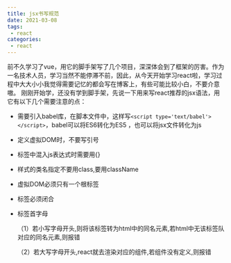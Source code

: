 ```yaml
---
title: jsx书写规范
date: 2021-03-08
tags:
 - react
categories:
 - react
---
```


前不久学习了vue，用它的脚手架写了几个项目，深深体会到了框架的厉害。作为一名技术人员，学习当然不能停滞不前，因此，从今天开始学习react啦，学习过程中大大小小我觉得需要记忆的都会写在博客上，有些可能比较小白，不要介意嗷。
刚刚开始学，还没有学到脚手架，先说一下用来写react推荐的jsx语法，用它有以下几个需要注意的点：

- 需要引入babel库，在脚本文件中，这样写`<script type='text/babel'></script>`，babel可以将ES6转化为ES5 ，也可以将jsx文件转化为js

- 定义虚拟DOM时，不要写引号

- 标签中混入js表达式时需要用{}

- 样式的类名指定不要用class,要用className

- 虚拟DOM必须只有一个根标签
- 标签必须闭合
- 标签首字母   

  （1）若小写字母开头,则将该标签转为html中的同名元素,若html中无该标签队对应的同名元素,则报错

  （2）若大写字母开头,react就去渲染对应的组件,若组件没有定义,则报错